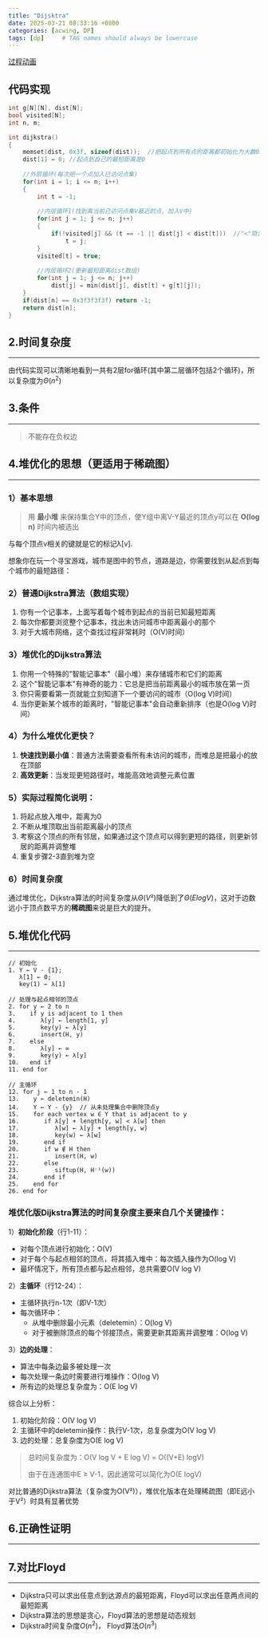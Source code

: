 ```yaml
---
title: "Dijsktra"
date: 2025-03-21 08:33:16 +0800
categories: [acwing, DP]
tags: [dp]     # TAG names should always be lowercase
---
```


[过程动画](【图-最短路径-Dijkstra(迪杰斯特拉)算法】https://www.bilibili.com/video/BV1uT4y1p7Jy?vd_source=3bdded820f6a4ab7fb95ff48d96608df)

代码实现
---
```c++
int g[N][N], dist[N];
bool visited[N];
int n, m;

int dijkstra()
{
    memset(dist, 0x3f, sizeof(dist));  //把起点到所有点的距离都初始化为大数0x3f
    dist[1] = 0; //起点到自己的最短距离是0
    
    //外层循环(每次把一个点加入已访问点集)
    for(int i = 1; i <= n; i++)   
    {
        int t = -1;
        
        //内层循环1(找到离当前已访问点集V最近的点，加入V中)
        for(int j = 1; j <= n; j++)  
        {
            if(!visited[j] && (t == -1 || dist[j] < dist[t]))  //"<"隐含地排除了所有与已访问点集暂无边连接(dist[j]=0x3f)的点
                t = j;
        }
        visited[t] = true;
        
        //内层循环2(更新最短距离dist数组)
        for(int j = 1; j <= n; j++)  
            dist[j] = min(dist[j], dist[t] + g[t][j]);
    }
    if(dist[n] == 0x3f3f3f3f) return -1;
    return dist[n];
}
```

2.时间复杂度
---
---

由代码实现可以清晰地看到一共有2层for循环\(其中第二层循环包括2个循环)，所以复杂度为$\Theta(n^2)$

3.条件
---
---
>不能存在负权边

4.堆优化的思想（更适用于稀疏图）
---
---

### 1）基本思想

>用 **最小堆** 来保持集合Y中的顶点，使Y组中离V-Y最近的顶点y可以在 **O(log n)** 时间内被选出

与每个顶点v相关的键就是它的标记λ\[v].

想象你在玩一个寻宝游戏，城市是图中的节点，道路是边，你需要找到从起点到每个城市的最短路径：

### 2）普通Dijkstra算法（数组实现）
1. 你有一个记事本，上面写着每个城市到起点的当前已知最短距离
2. 每次你都要浏览整个记事本，找出未访问城市中距离最小的那个
3. 对于大城市网络，这个查找过程非常耗时（O(V)时间）

### 3）堆优化的Dijkstra算法
1. 你用一个特殊的"智能记事本"（最小堆）来存储城市和它们的距离
2. 这个"智能记事本"有神奇的能力：它总是把当前距离最小的城市放在第一页
3. 你只需要看第一页就能立刻知道下一个要访问的城市（O(log V)时间）
4. 当你更新某个城市的距离时，"智能记事本"会自动重新排序（也是O(log V)时间）

### 4）为什么堆优化更快？
1. **快速找到最小值**：普通方法需要查看所有未访问的城市，而堆总是把最小的放在顶部
2. **高效更新**：当发现更短路径时，堆能高效地调整元素位置

### 5）实际过程简化说明：
1. 将起点放入堆中，距离为0
2. 不断从堆顶取出当前距离最小的顶点
3. 考察这个顶点的所有邻居，如果通过这个顶点可以得到更短的路径，则更新邻居的距离并调整堆
4. 重复步骤2-3直到堆为空

### 6）时间复杂度
通过堆优化，Dijkstra算法的时间复杂度从$\Theta(V²)$降低到了$\Theta(E log V)$，这对于边数远小于顶点数平方的**稀疏图**来说是巨大的提升。

5.堆优化代码
---
---
```pseudocode
// 初始化
1. Y ← V - {1};
   λ[1] ← 0;
   key(1) ← λ[1]

// 处理与起点相邻的顶点
2. for y ← 2 to n
3.    if y is adjacent to 1 then
4.       λ[y] ← length[1, y]
5.       key(y) ← λ[y]
6.       insert(H, y)
7.    else
8.       λ[y] ← ∞
9.       key(y) ← λ[y]
10.   end if
11. end for

// 主循环
12. for j ← 1 to n - 1
13.    y ← deletemin(H)
14.    Y ← Y - {y}  // 从未处理集合中删除顶点y
15.    for each vertex w ∈ Y that is adjacent to y
16.       if λ[y] + length[y, w] < λ[w] then
17.          λ[w] ← λ[y] + length[y, w]
18.          key(w) ← λ[w]
19.       end if
20.       if w ∉ H then 
21.          insert(H, w)
22.       else 
23.          siftup(H, H⁻¹(w))
24.       end if
25.    end for
26. end for
```
### 堆优化版Dijkstra算法的时间复杂度主要来自几个关键操作：

1）**初始化阶段**（行1-11）：
  - 对每个顶点进行初始化：O(V)
  - 对于每个与起点相邻的顶点，将其插入堆中：每次插入操作为O(log V)
  - 最坏情况下，所有顶点都与起点相邻，总共需要O(V log V)

2）**主循环**（行12-24）：
  - 主循环执行n-1次（即V-1次）
  - 每次循环中：
    - 从堆中删除最小元素（deletemin）：O(log V)
    - 对于被删除顶点的每个邻接顶点，需要更新其距离并调整堆：O(log V)

3）**边的处理**：
  - 算法中每条边最多被处理一次
  - 每次处理一条边时需要进行堆操作：O(log V)
  - 所有边的处理总复杂度为：O(E log V)

综合以上分析：
1) 初始化阶段：O(V log V)
2) 主循环中的deletemin操作：执行V-1次，总复杂度为O(V log V)
3) 边的处理：总复杂度为O(E log V)

> 总时间复杂度为：O(V log V + E log V) = O\((V+E) logV)
> 
> 由于在连通图中E ≥ V-1，因此通常可以简化为O(E logV)

对比普通的Dijkstra算法（复杂度为O(V²)），堆优化版本在处理稀疏图（即E远小于V²）时具有显著优势


6.正确性证明
---
---


7.对比Floyd
---
---
- Dijkstra只可以求出任意点到达源点的最短距离，Floyd可以求出任意两点间的最短距离
- Dijkstra算法的思想是贪心，Floyd算法的思想是动态规划
- Dijkstra时间复杂度$O(n^2)$， Floyd算法$O(n^3)$
